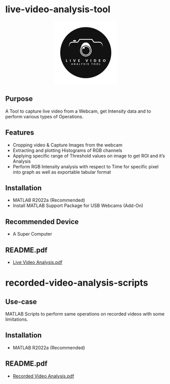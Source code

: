 # live-video-analysis-tool

<center>

![LOGO](https://github.com/venisprajapati/live-video-analysis-tool/blob/main/live_video_analysis_tool_logo.jpg?raw=true)

</center>

## Purpose

A Tool to capture live video from a Webcam, get Intensity data and to perform various types of Operations.

## Features

- Cropping video & Capture Images from the webcam
- Extracting and plotting Histograms of RGB channels
- Applying specific range of Threshold values on image to get ROI and it’s Analysis
- Perform RGB Intensity analysis with respect to Time for specific pixel into graph as well as exportable tabular format

## Installation

- MATLAB R2022a (Recommended)
- Install MATLAB Support Package for USB Webcams (Add-On)

## Recommended Device

- A Super Computer

## README.pdf

- [Live Video Analysis.pdf](https://github.com/venisprajapati/live-video-analysis-tool/blob/main/README-Live%20Video%20Analysis%20Tool.pdf)

# recorded-video-analysis-scripts

## Use-case

MATLAB Scripts to perform same operations on recorded videos with some limitations.

## Installation

- MATLAB R2022a (Recommended)

## README.pdf

- [Recorded Video Analysis.pdf](https://github.com/venisprajapati/live-video-analysis-tool/blob/main/recorded-video-analysis-scripts/README-Recorded%20Video%20Analysis%20Scripts.pdf)